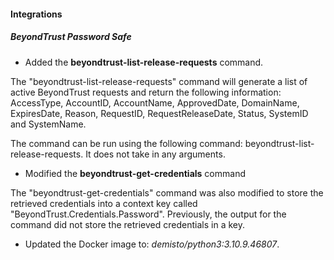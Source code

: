 
#### Integrations
##### BeyondTrust Password Safe
- Added the **beyondtrust-list-release-requests** command.

The "beyondtrust-list-release-requests" command will generate a list of active BeyondTrust requests and return the following information: AccessType, AccountID, AccountName, ApprovedDate, DomainName, ExpiresDate, Reason, RequestID, RequestReleaseDate, Status, SystemID and SystemName.

The command can be run using the following command: beyondtrust-list-release-requests. It does not take in any arguments.

- Modified the **beyondtrust-get-credentials** command

The "beyondtrust-get-credentials" command was also modified to store the retrieved credentials into a context key called "BeyondTrust.Credentials.Password". Previously, the output for the command did not store the retrieved credentials in a key.
- Updated the Docker image to: *demisto/python3:3.10.9.46807*.

